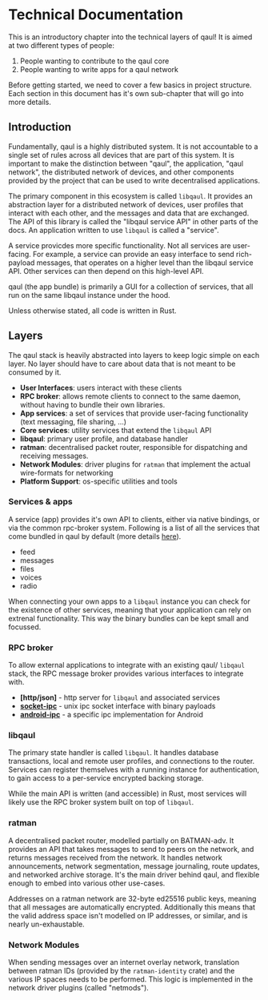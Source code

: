 # Technical Documentation

This is an introductory chapter into the technical layers of qaul!
It is aimed at two different types of people:

1. People wanting to contribute to the qaul core
2. People wanting to write apps for a qaul network

Before getting started, we need to cover a few basics in project
structure.  Each section in this document has it's own sub-chapter
that will go into more details.


## Introduction

Fundamentally, qaul is a highly distributed system.  It is not
accountable to a single set of rules across all devices that are part
of this system.  It is important to make the distinction between
"qaul", the application, "qaul network", the distributed network
of devices, and other components provided by the project that can be
used to write decentralised applications.

The primary component in this ecosystem is called `libqaul`.  It
provides an abstraction layer for a distributed network of devices,
user profiles that interact with each other, and the messages and data
that are exchanged.  The API of this library is called the "libqaul
service API" in other parts of the docs.  An application written to
use `libqaul` is called a "service".

A service provicdes more specific functionality.  Not all services are
user-facing.  For example, a service can provide an easy interface to
send rich-payload messages, that operates on a higher level than the
libqaul service API.  Other services can then depend on this
high-level API.

qaul (the app bundle) is primarily a GUI for a collection of
services, that all run on the same libqaul instance under the hood.

Unless otherwise stated, all code is written in Rust.


## Layers

The qaul stack is heavily abstracted into layers to keep logic
simple on each layer.  No layer should have to care about data that is
not meant to be consumed by it.

- **User Interfaces**: users interact with these clients
- **RPC broker**: allows remote clients to connect to the same daemon,
  without having to bundle their own libraries.
- **App services**: a set of services that provide user-facing
  functionality (text messaging, file sharing, ...)
- **Core services**: utility services that extend the `libqaul` API
- **libqaul**: primary user profile, and database handler
- **ratman**: decentralised packet router, responsible for dispatching
  and receiving messages.
- **Network Modules**: driver plugins for `ratman` that implement the
  actual wire-formats for networking
- **Platform Support**: os-specific utilities and tools


### Services & apps

A service (app) provides it's own API to clients, either via native
bindings, or via the common rpc-broker system.  Following is a list of
all the services that come bundled in qaul by default (more
details [here][services]).

- feed
- messages
- files
- voices
- radio

[services]: ./services.html

When connecting your own apps to a `libqaul` instance you can check
for the existence of other services, meaning that your application can
rely on extrenal functionality.  This way the binary bundles can be
kept small and focussed.


### RPC broker

To allow external applications to integrate with an existing qaul/
`libqaul` stack, the RPC message broker provides various interfaces to
integrate with.

- **[http/json]** - http server for `libqaul` and associated services
- **[socket-ipc]** - unix ipc socket interface with binary payloads
- **[android-ipc]** - a specific ipc implementation for Android

[http/json:api]: https://docs.qaul.org/http-api/
[socket-ipc]: ./libqaul/ipc/socket.html
[android-ipc]: ./libqaul/ipc/android.html


### libqaul

The primary state handler is called `libqaul`.  It handles database
transactions, local and remote user profiles, and connections to the
router.  Services can register themselves with a running instance for
authentication, to gain access to a per-service encrypted backing
storage.

While the main API is written (and accessible) in Rust, most services
will likely use the RPC broker system built on top of `libqaul`.


### ratman

A decentralised packet router, modelled partially on BATMAN-adv.  It
provides an API that takes messages to send to peers on the network,
and returns messages received from the network.  It handles network
announcements, network segmentation, message journaling, route
updates, and networked archive storage.  It's the main driver behind
qaul, and flexible enough to embed into various other use-cases.

Addresses on a ratman network are 32-byte ed25516 public keys, meaning
that all messages are automatically encrypted.  Additionally this
means that the valid address space isn't modelled on IP addresses, or
similar, and is nearly un-exhaustable.


### Network Modules

When sending messages over an internet overlay network, translation
between ratman IDs (provided by the `ratman-identity` crate) and the
various IP spaces needs to be performed.  This logic is implemented in
the network driver plugins (called "netmods").
